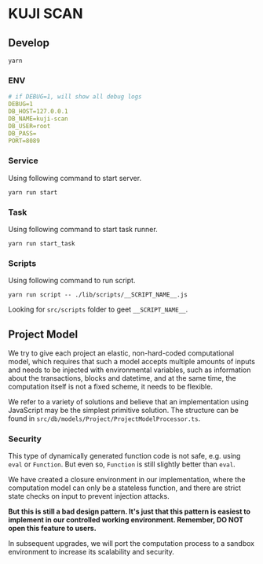 # KUJI SCAN

## Develop

```
yarn
```

### ENV
```yaml
# if DEBUG=1, will show all debug logs
DEBUG=1
DB_HOST=127.0.0.1
DB_NAME=kuji-scan
DB_USER=root
DB_PASS=
PORT=8089
```

### Service

Using following command to start server.

```
yarn run start
```

### Task

Using following command to start task runner.

```
yarn run start_task
```

### Scripts

Using following command to run script.

```
yarn run script -- ./lib/scripts/__SCRIPT_NAME__.js
```

Looking for `src/scripts` folder to geet `__SCRIPT_NAME__`.

## Project Model

We try to give each project an elastic, non-hard-coded computational model, which requires that such a model accepts multiple amounts of inputs and needs to be injected with environmental variables, such as information about the transactions, blocks and datetime, and at the same time, the computation itself is not a fixed scheme, it needs to be flexible.

We refer to a variety of solutions and believe that an implementation using JavaScript may be the simplest primitive solution. The structure can be found in `src/db/models/Project/ProjectModelProcessor.ts`.

### Security

This type of dynamically generated function code is not safe, e.g. using `eval` or `Function`. But even so, `Function` is still slightly better than `eval`.

We have created a closure environment in our implementation, where the computation model can only be a stateless function, and there are strict state checks on input to prevent injection attacks.

**But this is still a bad design pattern. It's just that this pattern is easiest to implement in our controlled working environment. Remember, DO NOT open this feature to users.**

In subsequent upgrades, we will port the computation process to a sandbox environment to increase its scalability and security.
